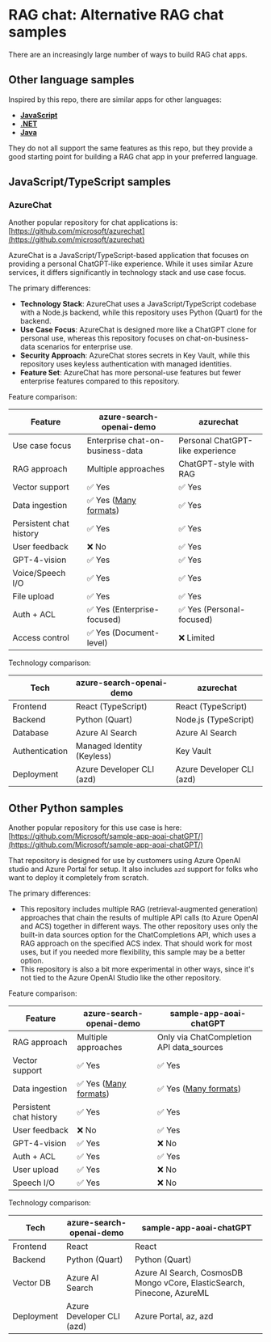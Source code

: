 # RAG chat: Alternative RAG chat samples

There are an increasingly large number of ways to build RAG chat apps.

## Other language samples

Inspired by this repo, there are similar apps for other languages:

* [**JavaScript**](https://aka.ms/azai/js/code)
* [**.NET**](https://aka.ms/azai/net/code)
* [**Java**](https://aka.ms/azai/java/code)

They do not all support the same features as this repo, but they provide a good starting point for building a RAG chat app in your preferred language.

## JavaScript/TypeScript samples

### AzureChat

Another popular repository for chat applications is:
[https://github.com/microsoft/azurechat](https://github.com/microsoft/azurechat)

AzureChat is a JavaScript/TypeScript-based application that focuses on providing a personal ChatGPT-like experience. While it uses similar Azure services, it differs significantly in technology stack and use case focus.

The primary differences:

* **Technology Stack**: AzureChat uses a JavaScript/TypeScript codebase with a Node.js backend, while this repository uses Python (Quart) for the backend.
* **Use Case Focus**: AzureChat is designed more like a ChatGPT clone for personal use, whereas this repository focuses on chat-on-business-data scenarios for enterprise use.
* **Security Approach**: AzureChat stores secrets in Key Vault, while this repository uses keyless authentication with managed identities.
* **Feature Set**: AzureChat has more personal-use features but fewer enterprise features compared to this repository.

Feature comparison:

| Feature | azure-search-openai-demo | azurechat |
| --- | --- | --- |
| Use case focus | Enterprise chat-on-business-data | Personal ChatGPT-like experience |
| RAG approach | Multiple approaches | ChatGPT-style with RAG |
| Vector support | ✅ Yes | ✅ Yes |
| Data ingestion | ✅ Yes ([Many formats](data_ingestion.md#supported-document-formats)) | ✅ Yes |
| Persistent chat history | ✅ Yes | ✅ Yes |
| User feedback | ❌ No | ✅ Yes |
| GPT-4-vision | ✅ Yes | ✅ Yes |
| Voice/Speech I/O | ✅ Yes | ✅ Yes |
| File upload | ✅ Yes | ✅ Yes |
| Auth + ACL | ✅ Yes (Enterprise-focused) | ✅ Yes (Personal-focused) |
| Access control | ✅ Yes (Document-level) | ❌ Limited |

Technology comparison:

| Tech | azure-search-openai-demo | azurechat |
| --- | --- | --- |
| Frontend | React (TypeScript) | React (TypeScript) |
| Backend | Python (Quart) | Node.js (TypeScript) |
| Database | Azure AI Search | Azure AI Search |
| Authentication | Managed Identity (Keyless) | Key Vault |
| Deployment | Azure Developer CLI (azd) | Azure Developer CLI (azd) |

## Other Python samples

Another popular repository for this use case is here:
[https://github.com/Microsoft/sample-app-aoai-chatGPT/](https://github.com/Microsoft/sample-app-aoai-chatGPT/)

That repository is designed for use by customers using Azure OpenAI studio and Azure Portal for setup. It also includes `azd` support for folks who want to deploy it completely from scratch.

The primary differences:

* This repository includes multiple RAG (retrieval-augmented generation) approaches that chain the results of multiple API calls (to Azure OpenAI and ACS) together in different ways. The other repository uses only the built-in data sources option for the ChatCompletions API, which uses a RAG approach on the specified ACS index. That should work for most uses, but if you needed more flexibility, this sample may be a better option.
* This repository is also a bit more experimental in other ways, since it's not tied to the Azure OpenAI Studio like the other repository.

Feature comparison:

| Feature | azure-search-openai-demo | sample-app-aoai-chatGPT |
| --- | --- | --- |
| RAG approach | Multiple approaches | Only via ChatCompletion API data_sources |
| Vector support | ✅ Yes | ✅ Yes |
| Data ingestion | ✅ Yes ([Many formats](data_ingestion.md#supported-document-formats)) | ✅ Yes ([Many formats](https://learn.microsoft.com/azure/ai-services/openai/concepts/use-your-data?tabs=ai-search#data-formats-and-file-types)) |
| Persistent chat history | ✅ Yes | ✅ Yes |
| User feedback | ❌ No | ✅ Yes |
| GPT-4-vision |  ✅ Yes | ❌ No |
| Auth + ACL |  ✅ Yes | ✅ Yes |
| User upload |  ✅ Yes | ❌ No |
| Speech I/O | ✅ Yes | ❌ No |

Technology comparison:

| Tech | azure-search-openai-demo | sample-app-aoai-chatGPT |
| --- | --- | --- |
| Frontend | React | React |
| Backend | Python (Quart) | Python (Quart) |
| Vector DB | Azure AI Search | Azure AI Search, CosmosDB Mongo vCore, ElasticSearch, Pinecone, AzureML |
| Deployment | Azure Developer CLI (azd) | Azure Portal, az, azd |
